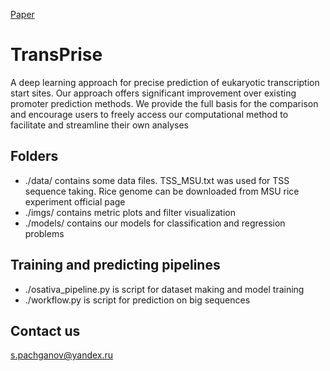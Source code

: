 [Paper](https://peerj.com/articles/7990/)

# TransPrise
A deep learning approach for precise prediction of eukaryotic transcription start sites. Our approach offers significant improvement over existing promoter prediction methods. We provide the full basis for the comparison and encourage users to freely access our computational method to facilitate and streamline their own analyses

## Folders
* ./data/ contains some data files. TSS_MSU.txt was used for TSS sequence taking. Rice genome can be downloaded from MSU rice experiment official page
* ./imgs/ contains metric plots and filter visualization
* ./models/ contains our models for classification and regression problems
## Training and predicting pipelines
* ./osativa_pipeline.py is script for dataset making and model training
* ./workflow.py is script for prediction on big sequences
## Contact us
s.pachganov@yandex.ru

